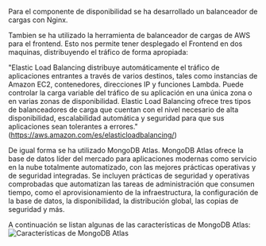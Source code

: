 Para el componente de disponibilidad se ha desarrollado un balanceador de cargas con Nginx.

Tambien se ha utilizado la herramienta de balanceador de cargas de AWS para el frontend. Esto nos permite tener desplegado el Frontend en dos maquinas, distribuyendo el tráfico de forma apropiada:

"Elastic Load Balancing distribuye automáticamente el tráfico de aplicaciones entrantes a través de varios destinos, tales como instancias de Amazon EC2, contenedores, direcciones IP y funciones Lambda. Puede controlar la carga variable del tráfico de su aplicación en una única zona o en varias zonas de disponibilidad. Elastic Load Balancing ofrece tres tipos de balanceadores de carga que cuentan con el nivel necesario de alta disponibilidad, escalabilidad automática y seguridad para que sus aplicaciones sean tolerantes a errores." (https://aws.amazon.com/es/elasticloadbalancing/)

De igual forma se ha utilizado MongoDB Atlas. MongoDB Atlas ofrece la base de datos líder del mercado para aplicaciones modernas como servicio en la nube totalmente automatizado, con las mejores prácticas operativas y de seguridad integradas. Se incluyen prácticas de seguridad y operativas comprobadas que automatizan las tareas de administración que consumen tiempo, como el aprovisionamiento de la infraestructura, la configuración de la base de datos, la disponibilidad, la distribución global, las copias de seguridad y más.

A continuación se listan algunas de las características de MongoDB Atlas:
![Características de MongoDB Atlas](https://i.imgur.com/MlOQOCf.png)
